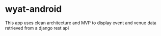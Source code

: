 # wyat-android
This app uses clean architecture and MVP to display event and venue data retrieved from a django rest api
